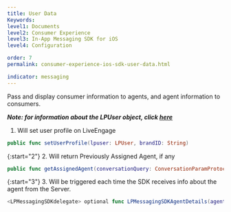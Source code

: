 ```yaml
---
title: User Data
Keywords:
level1: Documents
level2: Consumer Experience
level3: In-App Messaging SDK for iOS
level4: Configuration

order: 7
permalink: consumer-experience-ios-sdk-user-data.html

indicator: messaging
---
```


Pass and display consumer information to agents, and agent information to consumers.

_**Note: for information about the LPUser object, click [here](consumer-experience-ios-sdk-interfacedefinitions.html#lpuser)**_

1. Will set user profile on LiveEngage

```swift
public func setUserProfile(lpuser: LPUser, brandID: String)
```

{:start="2"}
2. Will return Previously Assigned Agent, if any

```swift
public func getAssignedAgent(conversationQuery: ConversationParamProtocol) -> LPUser?
```

{:start="3"}
3. Will be triggered each time the SDK receives info about the agent from the Server.

```swift
<LPMessagingSDKdelegate> optional func LPMessagingSDKAgentDetails(agent: LPUser?)
```
